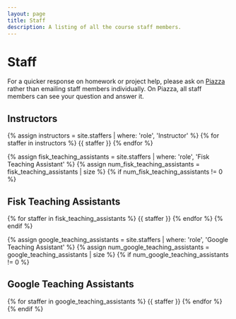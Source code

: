 ```yaml
---
layout: page
title: Staff
description: A listing of all the course staff members.
---
```


# Staff

For a quicker response on homework or project help, please ask on [Piazza](https://piazza.com/fisk/fall2022/csci110/home) rather than emailing staff members individually. On Piazza, all staff members can see your question and answer it.

## Instructors

{% assign instructors = site.staffers | where: 'role', 'Instructor' %}
{% for staffer in instructors %}
{{ staffer }}
{% endfor %}

{% assign fisk_teaching_assistants = site.staffers | where: 'role', 'Fisk Teaching Assistant' %}
{% assign num_fisk_teaching_assistants = fisk_teaching_assistants | size %}
{% if num_fisk_teaching_assistants != 0 %}
## Fisk Teaching Assistants

{% for staffer in fisk_teaching_assistants %}
{{ staffer }}
{% endfor %}
{% endif %}

{% assign google_teaching_assistants = site.staffers | where: 'role', 'Google Teaching Assistant' %}
{% assign num_google_teaching_assistants = google_teaching_assistants | size %}
{% if num_google_teaching_assistants != 0 %}
## Google Teaching Assistants

{% for staffer in google_teaching_assistants %}
{{ staffer }}
{% endfor %}
{% endif %}
